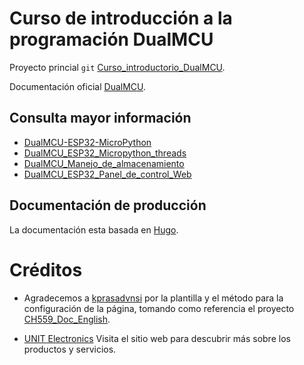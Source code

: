 # Curso de introducción a la programación  DualMCU

Proyecto princial `git`
[Curso_introductorio_DualMCU](https://unit-electronics.github.io/DualMCU_Curso_introductorio/).

Documentación oficial [DualMCU](https://github.com/UNIT-Electronics/DualMCU).



## Consulta mayor información
+ [DualMCU-ESP32-MicroPython](https://github.com/UNIT-Electronics/DualMCU-ESP32-MicroPython)
+ [DualMCU_ESP32_Micropython_threads](https://github.com/UNIT-Electronics/DualMCU_ESP32_Micropython_threads)
 + [DualMCU_Manejo_de_almacenamiento](https://github.com/UNIT-Electronics/DualMCU_Manejo_de_almacenamiento)
 + [DualMCU_ESP32_Panel_de_control_Web](https://github.com/UNIT-Electronics/DualMCU_ESP32_Panel_de_control_Web)


## Documentación de producción

La documentación esta basada en [Hugo](https://gohugo.io/).

# Créditos


+ Agradecemos a [kprasadvnsi](https://github.com/kprasadvnsi) por la plantilla y el método para la configuración de la página, tomando como referencia el proyecto [CH559_Doc_English](https://github.com/kprasadvnsi/CH559_Doc_English). 

+ [UNIT Electronics](https://uelectronics.com/) Visita el sitio web para descubrir más sobre los productos y servicios.